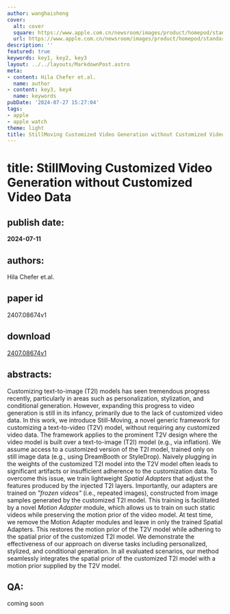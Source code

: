```yaml
---
author: wanghaisheng
cover:
  alt: cover
  square: https://www.apple.com.cn/newsroom/images/product/homepod/standard/Apple-HomePod-hero-230118_big.jpg.large_2x.jpg
  url: https://www.apple.com.cn/newsroom/images/product/homepod/standard/Apple-HomePod-hero-230118_big.jpg.large_2x.jpg
description: ''
featured: true
keywords: key1, key2, key3
layout: ../../layouts/MarkdownPost.astro
meta:
- content: Hila Chefer et.al.
  name: author
- content: key3, key4
  name: keywords
pubDate: '2024-07-27 15:27:04'
tags:
- apple
- apple watch
theme: light
title: StillMoving Customized Video Generation without Customized Video Data
---
```


# title: StillMoving Customized Video Generation without Customized Video Data 
## publish date: 
**2024-07-11** 
## authors: 
  Hila Chefer et.al. 
## paper id
2407.08674v1
## download
[2407.08674v1](http://arxiv.org/abs/2407.08674v1)
## abstracts:
Customizing text-to-image (T2I) models has seen tremendous progress recently, particularly in areas such as personalization, stylization, and conditional generation. However, expanding this progress to video generation is still in its infancy, primarily due to the lack of customized video data. In this work, we introduce Still-Moving, a novel generic framework for customizing a text-to-video (T2V) model, without requiring any customized video data. The framework applies to the prominent T2V design where the video model is built over a text-to-image (T2I) model (e.g., via inflation). We assume access to a customized version of the T2I model, trained only on still image data (e.g., using DreamBooth or StyleDrop). Naively plugging in the weights of the customized T2I model into the T2V model often leads to significant artifacts or insufficient adherence to the customization data. To overcome this issue, we train lightweight $\textit{Spatial Adapters}$ that adjust the features produced by the injected T2I layers. Importantly, our adapters are trained on $\textit{"frozen videos"}$ (i.e., repeated images), constructed from image samples generated by the customized T2I model. This training is facilitated by a novel $\textit{Motion Adapter}$ module, which allows us to train on such static videos while preserving the motion prior of the video model. At test time, we remove the Motion Adapter modules and leave in only the trained Spatial Adapters. This restores the motion prior of the T2V model while adhering to the spatial prior of the customized T2I model. We demonstrate the effectiveness of our approach on diverse tasks including personalized, stylized, and conditional generation. In all evaluated scenarios, our method seamlessly integrates the spatial prior of the customized T2I model with a motion prior supplied by the T2V model.
## QA:
coming soon

